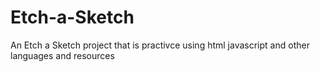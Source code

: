 # Etch-a-Sketch
An Etch a Sketch project that is practivce using html javascript and other languages and resources
